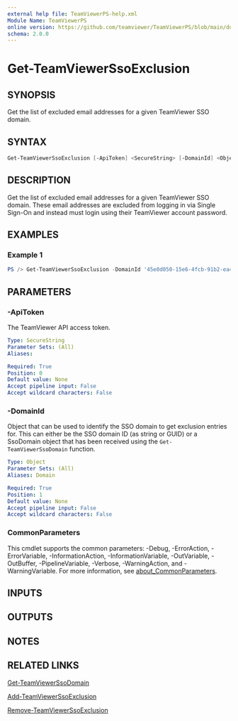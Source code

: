 ```yaml
---
external help file: TeamViewerPS-help.xml
Module Name: TeamViewerPS
online version: https://github.com/teamviewer/TeamViewerPS/blob/main/docs/Cmdlets_help/Get-TeamViewerSsoExclusion.md
schema: 2.0.0
---
```


# Get-TeamViewerSsoExclusion

## SYNOPSIS

Get the list of excluded email addresses for a given TeamViewer SSO domain.

## SYNTAX

```powershell
Get-TeamViewerSsoExclusion [-ApiToken] <SecureString> [-DomainId] <Object> [<CommonParameters>]
```

## DESCRIPTION

Get the list of excluded email addresses for a given TeamViewer SSO domain.
These email addresses are excluded from logging in via Single Sign-On and
instead must login using their TeamViewer account password.

## EXAMPLES

### Example 1

```powershell
PS /> Get-TeamViewerSsoExclusion -DomainId '45e0d050-15e6-4fcb-91b2-ea4f20fe2085'
```

## PARAMETERS

### -ApiToken

The TeamViewer API access token.

```yaml
Type: SecureString
Parameter Sets: (All)
Aliases:

Required: True
Position: 0
Default value: None
Accept pipeline input: False
Accept wildcard characters: False
```

### -DomainId

Object that can be used to identify the SSO domain to get exclusion entries for.
This can either be the SSO domain ID (as string or GUID) or a SsoDomain
object that has been received using the `Get-TeamViewerSsoDomain` function.

```yaml
Type: Object
Parameter Sets: (All)
Aliases: Domain

Required: True
Position: 1
Default value: None
Accept pipeline input: False
Accept wildcard characters: False
```

### CommonParameters

This cmdlet supports the common parameters: -Debug, -ErrorAction, -ErrorVariable, -InformationAction, -InformationVariable, -OutVariable, -OutBuffer, -PipelineVariable, -Verbose, -WarningAction, and -WarningVariable. For more information, see [about_CommonParameters](http://go.microsoft.com/fwlink/?LinkID=113216).

## INPUTS

## OUTPUTS

## NOTES

## RELATED LINKS

[Get-TeamViewerSsoDomain](Get-TeamViewerSsoDomain.md)

[Add-TeamViewerSsoExclusion](Add-TeamViewerSsoExclusion.md)

[Remove-TeamViewerSsoExclusion](Remove-TeamViewerSsoExclusion.md)
